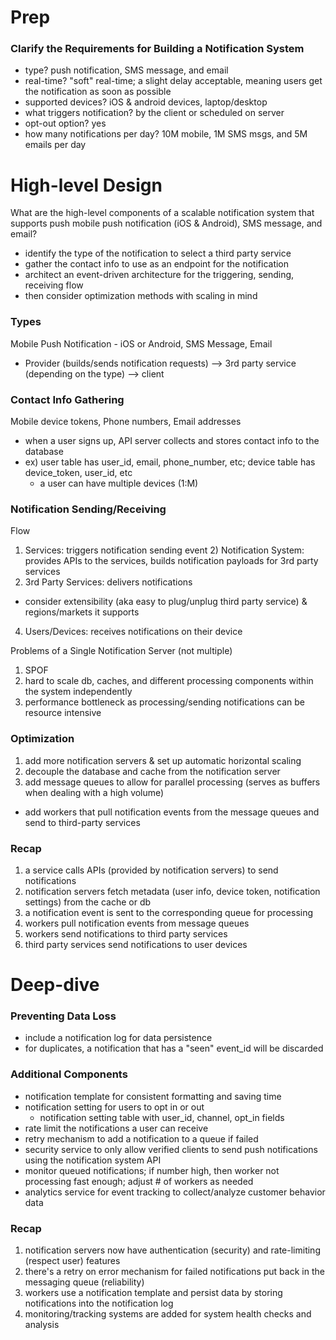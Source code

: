 # Prep
### Clarify the Requirements for Building a Notification System
- type? push notification, SMS message, and email
- real-time? "soft" real-time; a slight delay acceptable, meaning users get the notification as soon as possible
- supported devices? iOS & android devices, laptop/desktop
- what triggers notification? by the client or scheduled on server
- opt-out option? yes
- how many notifications per day? 10M mobile, 1M SMS msgs, and 5M emails per day

# High-level Design
What are the high-level components of a scalable notification system that supports push mobile push notification (iOS & Android), SMS message, and email?
- identify the type of the notification to select a third party service
- gather the contact info to use as an endpoint for the notification
- architect an event-driven architecture for the triggering, sending, receiving flow
- then consider optimization methods with scaling in mind

### Types
Mobile Push Notification - iOS or Android, SMS Message, Email
- Provider (builds/sends notification requests) --> 3rd party service (depending on the type) --> client

### Contact Info Gathering
Mobile device tokens, Phone numbers, Email addresses
- when a user signs up, API server collects and stores contact info to the database
- ex) user table has user_id, email, phone_number, etc; device table has device_token, user_id, etc
  - a user can have multiple devices (1:M)

### Notification Sending/Receiving
Flow
1) Services: triggers notification sending event 2) Notification System: provides APIs to the services, builds notification payloads for 3rd party services
3) 3rd Party Services: delivers notifications
  - consider extensibility (aka easy to plug/unplug third party service) & regions/markets it supports
4) Users/Devices: receives notifications on their device

Problems of a Single Notification Server (not multiple)
1) SPOF
2) hard to scale db, caches, and different processing components within the system independently
3) performance bottleneck as processing/sending notifications can be resource intensive

### Optimization
1) add more notification servers & set up automatic horizontal scaling
2) decouple the database and cache from the notification server
3) add message queues to allow for parallel processing (serves as buffers when dealing with a high volume)
  - add workers that pull notification events from the message queues and send to third-party services

### Recap
1) a service calls APIs (provided by notification servers) to send notifications
2) notification servers fetch metadata (user info, device token, notification settings) from the cache or db
3) a notification event is sent to the corresponding queue for processing
4) workers pull notification events from message queues
5) workers send notifications to third party services
6) third party services send notifications to user devices

# Deep-dive
### Preventing Data Loss 
- include a notification log for data persistence
- for duplicates, a notification that has a "seen" event_id will be discarded

### Additional Components
- notification template for consistent formatting and saving time
- notification setting for users to opt in or out
  - notification setting table with user_id, channel, opt_in fields
- rate limit the notifications a user can receive
- retry mechanism to add a notification to a queue if failed
- security service to only allow verified clients to send push notifications using the notification system API
- monitor queued notifications; if number high, then worker not processing fast enough; adjust # of workers as needed
- analytics service for event tracking to collect/analyze customer behavior data

### Recap
1) notification servers now have authentication (security) and rate-limiting (respect user) features
2) there's a retry on error mechanism for failed notifications put back in the messaging queue (reliability)
3) workers use a notification template and persist data by storing notifications into the notification log
4) monitoring/tracking systems are added for system health checks and analysis
